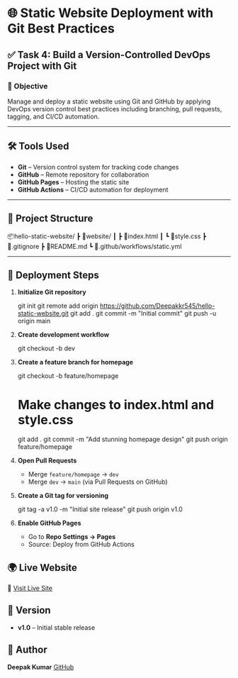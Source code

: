 
# 🌐 Static Website Deployment with Git Best Practices

## ✅ Task 4: Build a Version-Controlled DevOps Project with Git

### 🎯 Objective
Manage and deploy a static website using Git and GitHub by applying DevOps version control best practices including branching, pull requests, tagging, and CI/CD automation.

---

## 🛠 Tools Used
- **Git** – Version control system for tracking code changes
- **GitHub** – Remote repository for collaboration
- **GitHub Pages** – Hosting the static site
- **GitHub Actions** – CI/CD automation for deployment

---

## 📁 Project Structure

📦hello-static-website/
┣ 📂website/
┃ ┣ 📜index.html
┃ ┗ 📜style.css
┣ 📜.gitignore
┣ 📜README.md
┗ 📜.github/workflows/static.yml

---

## 🚀 Deployment Steps

1. **Initialize Git repository**

   git init
   git remote add origin https://github.com/Deepakkr545/hello-static-website.git
   git add .
   git commit -m "Initial commit"
   git push -u origin main


2. **Create development workflow**
  
   git checkout -b dev

3. **Create a feature branch for homepage**


   git checkout -b feature/homepage
   # Make changes to index.html and style.css
   git add .
   git commit -m "Add stunning homepage design"
   git push origin feature/homepage
  

4. **Open Pull Requests**

   * Merge `feature/homepage` → `dev`
   * Merge `dev` → `main` (via Pull Requests on GitHub)

5. **Create a Git tag for versioning**


   git tag -a v1.0 -m "Initial site release"
   git push origin v1.0


6. **Enable GitHub Pages**

   * Go to **Repo Settings → Pages**
   * Source: Deploy from GitHub Actions



## 🌍 Live Website

🔗 [Visit Live Site](https://deepakkr545.github.io/hello-static-website)


## 📌 Version

* **v1.0** – Initial stable release



## 📝 Author

**Deepak Kumar**
[GitHub](https://github.com/Deepakkr545)

